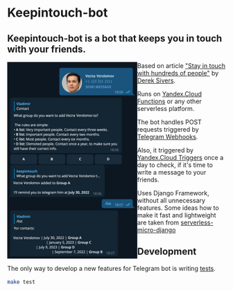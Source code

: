 # Keepintouch-bot

## Keepintouch-bot is a bot that keeps you in touch with your friends.

<img align="left" width="300" src="img/demo.png">

Based on article ["Stay in touch with hundreds of people"](https://sive.rs/hundreds) by [Derek Sivers](https://sive.rs/).

Runs on [Yandex.Cloud Functions](https://cloud.yandex.com/en/docs/functions/) or any other serverless platform.

The bot handles POST requests triggered by [Telegram Webhooks](https://core.telegram.org/bots/api#setwebhook).

Also, it triggered by [Yandex.Cloud Triggers](https://cloud.yandex.com/en/docs/functions/quickstart/create-trigger/timer-quickstart) once a day to check, if it's time to write a message to your friends.

Uses Django Framework, without all unnecessary features. Some ideas how to make it fast and lightweight are taken from [serverless-micro-django](https://github.com/mmoallemi99/serverless-micro-django)

## Development

The only way to develop a new features for Telegram bot is writing [tests](/app/tests/).

```bash
make test
```
